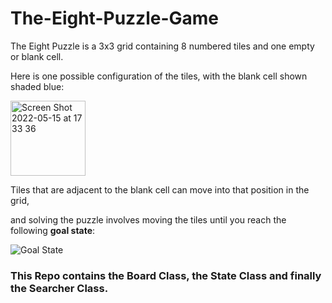 # The-Eight-Puzzle-Game
The Eight Puzzle is a 3x3 grid containing 8 numbered tiles and one empty or blank cell. 

Here is one possible configuration of the tiles, with the blank cell shown shaded blue:

<img width="120" height="120" alt="Screen Shot 2022-05-15 at 17 33 36" src="https://user-images.githubusercontent.com/92423096/168494867-d3216a2f-dd3c-4257-b7ca-1750e048d2d1.png">

Tiles that are adjacent to the blank cell can move into that position in the grid, 

and solving the puzzle involves moving the tiles until you reach the following **goal state**:

![Goal State](https://user-images.githubusercontent.com/92423096/168494873-31e698da-2a41-4713-9796-c0c70cf74771.png)

### This Repo contains the Board Class, the State Class and finally the Searcher Class. 

